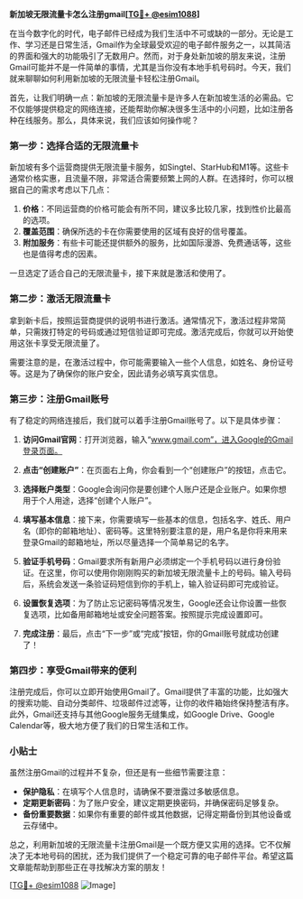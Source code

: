 **新加坡无限流量卡怎么注册gmail[[TG💪+ @esim1088](https://t.me/s/esim1088)]**

在当今数字化的时代，电子邮件已经成为我们生活中不可或缺的一部分。无论是工作、学习还是日常生活，Gmail作为全球最受欢迎的电子邮件服务之一，以其简洁的界面和强大的功能吸引了无数用户。然而，对于身处新加坡的朋友来说，注册Gmail可能并不是一件简单的事情，尤其是当你没有本地手机号码时。今天，我们就来聊聊如何利用新加坡的无限流量卡轻松注册Gmail。

首先，让我们明确一点：新加坡的无限流量卡是许多人在新加坡生活的必需品。它不仅能够提供稳定的网络连接，还能帮助你解决很多生活中的小问题，比如注册各种在线服务。那么，具体来说，我们应该如何操作呢？

### 第一步：选择合适的无限流量卡

新加坡有多个运营商提供无限流量卡服务，如Singtel、StarHub和M1等。这些卡通常价格实惠，且流量不限，非常适合需要频繁上网的人群。在选择时，你可以根据自己的需求考虑以下几点：

1. **价格**：不同运营商的价格可能会有所不同，建议多比较几家，找到性价比最高的选项。
2. **覆盖范围**：确保所选的卡在你需要使用的区域有良好的信号覆盖。
3. **附加服务**：有些卡可能还提供额外的服务，比如国际漫游、免费通话等，这些也是值得考虑的因素。

一旦选定了适合自己的无限流量卡，接下来就是激活和使用了。

### 第二步：激活无限流量卡

拿到新卡后，按照运营商提供的说明书进行激活。通常情况下，激活过程非常简单，只需拨打特定的号码或通过短信验证即可完成。激活完成后，你就可以开始使用这张卡享受无限流量了。

需要注意的是，在激活过程中，你可能需要输入一些个人信息，如姓名、身份证号等。这是为了确保你的账户安全，因此请务必填写真实信息。

### 第三步：注册Gmail账号

有了稳定的网络连接后，我们就可以着手注册Gmail账号了。以下是具体步骤：

1. **访问Gmail官网**：打开浏览器，输入“www.gmail.com”，进入Google的Gmail登录页面。
   
2. **点击“创建账户”**：在页面右上角，你会看到一个“创建账户”的按钮，点击它。

3. **选择账户类型**：Google会询问你是要创建个人账户还是企业账户。如果你想用于个人用途，选择“创建个人账户”。

4. **填写基本信息**：接下来，你需要填写一些基本的信息，包括名字、姓氏、用户名（即你的邮箱地址）、密码等。这里特别要注意的是，用户名是你将来用来登录Gmail的邮箱地址，所以尽量选择一个简单易记的名字。

5. **验证手机号码**：Gmail要求所有新用户必须绑定一个手机号码以进行身份验证。在这里，你可以使用你刚刚购买的新加坡无限流量卡上的号码。输入号码后，系统会发送一条验证码短信到你的手机上，输入验证码即可完成验证。

6. **设置恢复选项**：为了防止忘记密码等情况发生，Google还会让你设置一些恢复选项，比如备用邮箱地址或安全问题答案。按照提示完成设置即可。

7. **完成注册**：最后，点击“下一步”或“完成”按钮，你的Gmail账号就成功创建了！

### 第四步：享受Gmail带来的便利

注册完成后，你可以立即开始使用Gmail了。Gmail提供了丰富的功能，比如强大的搜索功能、自动分类邮件、垃圾邮件过滤等，让你的收件箱始终保持整洁有序。此外，Gmail还支持与其他Google服务无缝集成，如Google Drive、Google Calendar等，极大地方便了我们的日常生活和工作。

### 小贴士

虽然注册Gmail的过程并不复杂，但还是有一些细节需要注意：

- **保护隐私**：在填写个人信息时，请确保不要泄露过多敏感信息。
- **定期更新密码**：为了账户安全，建议定期更换密码，并确保密码足够复杂。
- **备份重要数据**：如果你有重要的邮件或其他数据，记得定期备份到其他设备或云存储中。

总之，利用新加坡的无限流量卡注册Gmail是一个既方便又实用的选择。它不仅解决了无本地号码的困扰，还为我们提供了一个稳定可靠的电子邮件平台。希望这篇文章能帮助到那些正在寻找解决方案的朋友！

[[TG💪+ @esim1088](https://t.me/s/esim1088) ![Image](https://i.postimg.cc/4NQfJmqS/Snipaste-2025-05-13-00-14-12.png)]